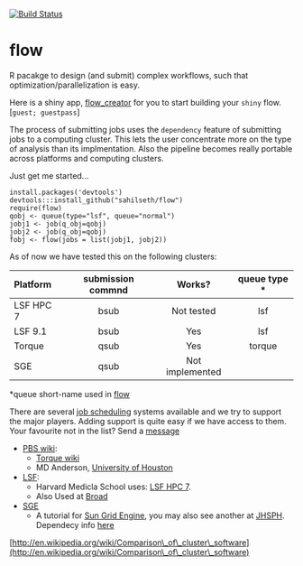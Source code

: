 [![Build Status](https://travis-ci.org/sahilseth/flow.png)](https://travis-ci.org/sahilseth/flow)

flow
======

R pacakge to design (and submit) complex workflows, such that optimization/parallelization is easy.

Here is a shiny app, [flow_creator](https://sseth.shinyapps.io/flow_creator/) for you to start building your `shiny` flow.
[`guest; guestpass`]

The process of submitting jobs uses the `dependency` feature of submitting jobs to a computing cluster.
This lets the user concentrate more on the type of analysis than its implmentation. Also the pipeline becomes really portable across platforms and computing clusters.

Just get me started...

```
install.packages('devtools')
devtools:::install_github("sahilseth/flow")
require(flow)
qobj <- queue(type="lsf", queue="normal")
jobj1 <- job(q_obj=qobj)
jobj2 <- job(q_obj=qobj)
fobj <- flow(jobs = list(jobj1, jobj2))
```

As of now we have tested this on the following clusters:

|Platform|submission commnd|Works?|queue type *|
|:---|:---:|:---:|:---:|
|LSF HPC 7|bsub|Not tested|lsf
|LSF 9.1|bsub|Yes|lsf
|Torque|qsub|Yes|torque
|SGE|qsub|Not implemented|

*queue short-name used in [flow](https://github.com/sahilseth/flow)

There are several [job scheduling](http://en.wikipedia.org/wiki/Job_scheduler) systems available and we try to support the major players. Adding support is quite easy if we have access to them. Your favourite not in the list? Send a [message](mailto:sahil.seth@me.com)

- [PBS wiki](http://en.wikipedia.org/wiki/Portable_Batch_System):
	- [Torque wiki](http://en.wikipedia.org/wiki/TORQUE_Resource_Manager)
	- MD Anderson, [University of Houston](http://www.rcc.uh.edu/hpc-docs/49-using-torque-to-submit-and-monitor-jobs.html)
- [LSF](http://en.wikipedia.org/wiki/Platform_LSF):
	- Harvard Medicla School uses: [LSF HPC 7](https://wiki.med.harvard.edu/Orchestra/IntroductionToLSF).
	- Also Used at [Broad](https://www.broadinstitute.org/gatk/guide/article?id=1311)
- [SGE](http://en.wikipedia.org/wiki/Sun_Grid_Engine)
	- A tutorial for [Sun Grid Engine](https://sites.google.com/site/anshulkundaje/inotes/programming/clustersubmit/sun-grid-engine), you may also see another at [JHSPH](http://www.biostat.jhsph.edu/bit/cluster-usage.html). Dependecy info [here](https://wiki.duke.edu/display/SCSC/SGE+Job+Dependencies)

[http://en.wikipedia.org/wiki/Comparison\_of\_cluster\_software](http://en.wikipedia.org/wiki/Comparison\_of\_cluster\_software)
